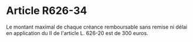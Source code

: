 # Article R626-34

Le montant maximal de chaque créance remboursable sans remise ni délai en application du II de l'article L. 626-20 est de 300 euros.
